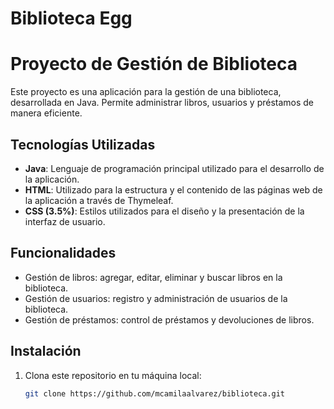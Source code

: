 ﻿# Biblioteca Egg

 # Proyecto de Gestión de Biblioteca

Este proyecto es una aplicación para la gestión de una biblioteca, desarrollada en Java. Permite administrar libros, usuarios y préstamos de manera eficiente.

## Tecnologías Utilizadas

- **Java**: Lenguaje de programación principal utilizado para el desarrollo de la aplicación.
- **HTML**: Utilizado para la estructura y el contenido de las páginas web de la aplicación a través de Thymeleaf.
- **CSS (3.5%)**: Estilos utilizados para el diseño y la presentación de la interfaz de usuario.

## Funcionalidades

- Gestión de libros: agregar, editar, eliminar y buscar libros en la biblioteca.
- Gestión de usuarios: registro y administración de usuarios de la biblioteca.
- Gestión de préstamos: control de préstamos y devoluciones de libros.

## Instalación

1. Clona este repositorio en tu máquina local:

   ```bash
   git clone https://github.com/mcamilaalvarez/biblioteca.git

